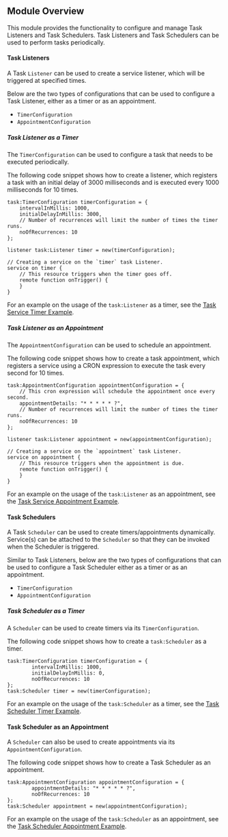 ## Module Overview

This module provides the functionality to configure and manage Task Listeners and Task Schedulers.
Task Listeners and Task Schedulers can be used to perform tasks periodically.

#### Task Listeners

A Task `Listener` can be used to create a service listener, which will be triggered at specified times.

Below are the two types of configurations that can be used to configure a Task Listener, either as a timer or as an appointment.

- `TimerConfiguration`
- `AppointmentConfiguration`

##### Task Listener as a Timer

The `TimerConfiguration` can be used to configure a task that needs to be executed periodically.

The following code snippet shows how to create a listener, which registers a task with an initial delay of 3000 milliseconds and is executed every 1000 milliseconds for 10 times.

```ballerina
task:TimerConfiguration timerConfiguration = {
    intervalInMillis: 1000,
    initialDelayInMillis: 3000,
    // Number of recurrences will limit the number of times the timer runs.
    noOfRecurrences: 10
};

listener task:Listener timer = new(timerConfiguration);

// Creating a service on the `timer` task Listener.
service on timer {
    // This resource triggers when the timer goes off.
    remote function onTrigger() {
    }
}
```

For an example on the usage of the `task:Listener` as a timer, see the [Task Service Timer Example](https://ballerina.io/swan-lake/learn/by-example/task-service-timer.html).

##### Task Listener as an Appointment

The `AppointmentConfiguration` can be used to schedule an appointment.
  
The following code snippet shows how to create a task appointment, which registers a service using a CRON expression to execute the task every second for 10 times.

```ballerina
task:AppointmentConfiguration appointmentConfiguration = {
    // This cron expression will schedule the appointment once every second.
    appointmentDetails: "* * * * * ?",
    // Number of recurrences will limit the number of times the timer runs.
    noOfRecurrences: 10
};

listener task:Listener appointment = new(appointmentConfiguration);

// Creating a service on the `appointment` task Listener.
service on appointment {
    // This resource triggers when the appointment is due.
    remote function onTrigger() {
    }
}
```

For an example on the usage of the `task:Listener` as an appointment, see the [Task Service Appointment Example](https://ballerina.io/swan-lake/learn/by-example/task-service-appointment.html).

#### Task Schedulers

A Task `Scheduler` can be used to create timers/appointments dynamically. Service(s) can be attached to the `Scheduler` so that they can be invoked when the Scheduler is triggered. 

Similar to Task Listeners, below are the two types of configurations that can be used to configure a Task Scheduler either as a timer or as an appointment.

- `TimerConfiguration`
- `AppointmentConfiguration`

##### Task Scheduler as a Timer

A `Scheduler` can be used to create timers via its `TimerConfiguration`.

The following code snippet shows how to create a `task:Scheduler` as a timer.

```ballerina
task:TimerConfiguration timerConfiguration = {
        intervalInMillis: 1000,
        initialDelayInMillis: 0,
        noOfRecurrences: 10
};
task:Scheduler timer = new(timerConfiguration);
```

For an example on the usage of the `task:Scheduler` as a timer, see the [Task Scheduler Timer Example](https://ballerina.io/swan-lake/learn/by-example/task-scheduler-timer.html).

#### Task Scheduler as an Appointment

A `Scheduler` can also be used to create appointments via its `AppointmentConfiguration`. 

The following code snippet shows how to create a Task Scheduler as an appointment.

```ballerina
task:AppointmentConfiguration appointmentConfiguration = {
        appointmentDetails: "* * * * * ?",
        noOfRecurrences: 10
};
task:Scheduler appointment = new(appointmentConfiguration);
```

For an example on the usage of the `task:Scheduler` as an appointment, see the [Task Scheduler Appointment Example](https://ballerina.io/swan-lake/learn/by-example/task-scheduler-appointment.html).
